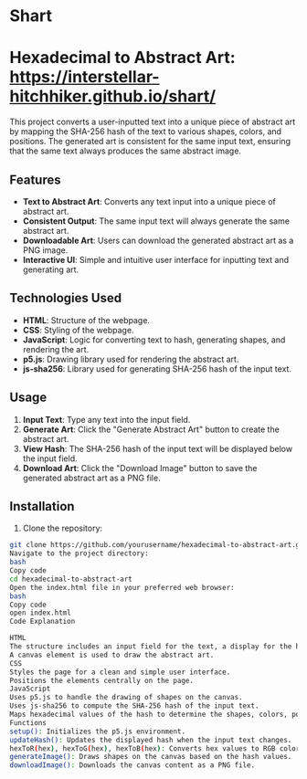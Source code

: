 # Shart
# Hexadecimal to Abstract Art: https://interstellar-hitchhiker.github.io/shart/

This project converts a user-inputted text into a unique piece of abstract art by mapping the SHA-256 hash of the text to various shapes, colors, and positions. The generated art is consistent for the same input text, ensuring that the same text always produces the same abstract image.

## Features

- **Text to Abstract Art**: Converts any text input into a unique piece of abstract art.
- **Consistent Output**: The same input text will always generate the same abstract art.
- **Downloadable Art**: Users can download the generated abstract art as a PNG image.
- **Interactive UI**: Simple and intuitive user interface for inputting text and generating art.

## Technologies Used

- **HTML**: Structure of the webpage.
- **CSS**: Styling of the webpage.
- **JavaScript**: Logic for converting text to hash, generating shapes, and rendering the art.
- **p5.js**: Drawing library used for rendering the abstract art.
- **js-sha256**: Library used for generating SHA-256 hash of the input text.

## Usage

1. **Input Text**: Type any text into the input field.
2. **Generate Art**: Click the "Generate Abstract Art" button to create the abstract art.
3. **View Hash**: The SHA-256 hash of the input text will be displayed below the input field.
4. **Download Art**: Click the "Download Image" button to save the generated abstract art as a PNG file.

## Installation

1. Clone the repository:

```bash
git clone https://github.com/yourusername/hexadecimal-to-abstract-art.git
Navigate to the project directory:
bash
Copy code
cd hexadecimal-to-abstract-art
Open the index.html file in your preferred web browser:
bash
Copy code
open index.html
Code Explanation

HTML
The structure includes an input field for the text, a display for the hash, and buttons to generate art and download the image.
A canvas element is used to draw the abstract art.
CSS
Styles the page for a clean and simple user interface.
Positions the elements centrally on the page.
JavaScript
Uses p5.js to handle the drawing of shapes on the canvas.
Uses js-sha256 to compute the SHA-256 hash of the input text.
Maps hexadecimal values of the hash to determine the shapes, colors, positions, and rotations.
Functions
setup(): Initializes the p5.js environment.
updateHash(): Updates the displayed hash when the input text changes.
hexToR(hex), hexToG(hex), hexToB(hex): Converts hex values to RGB colors.
generateImage(): Draws shapes on the canvas based on the hash values.
downloadImage(): Downloads the canvas content as a PNG file.
